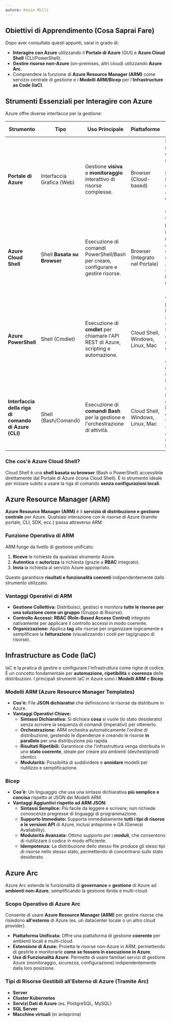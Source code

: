 ```yaml
---
autore: Kevin Milli
---
```


## Obiettivi di Apprendimento (Cosa Saprai Fare)

Dopo aver consultato questi appunti, sarai in grado di:

- **Interagire con Azure** utilizzando il **Portale di Azure** (GUI) e **Azure Cloud Shell** (CLI/PowerShell).
- **Gestire risorse non-Azure** (on-premises, altri cloud) utilizzando **Azure Arc**.
- Comprendere la funzione di **Azure Resource Manager (ARM)** come servizio centrale di gestione e i **Modelli ARM/Bicep** per l'**Infrastructure as Code (IaC)**.

## Strumenti Essenziali per Interagire con Azure

Azure offre diverse interfacce per la gestione:

|Strumento|Tipo|Uso Principale|Piattaforme|Vantaggi Operativi|
|---|---|---|---|---|
|**Portale di Azure**|Interfaccia Grafica (Web)|Gestione **visiva** e **monitoraggio** interattivo di risorse complesse.|Browser (Cloud-based)|Ideale per la **gestione occasionale**, monitoraggio (Dashboard) e utenti meno inclini alla riga di comando. **Alta disponibilità** (presente in ogni data center).|
|**Azure Cloud Shell**|Shell **Basata su Browser**|Esecuzione di comandi PowerShell/Bash per creare, configurare e gestire risorse.|Browser (Integrato nel Portale)|**Nessuna installazione richiesta**, **autenticato** con credenziali Azure, supporta **PowerShell** e **CLI di Azure** (Bash).|
|**Azure PowerShell**|Shell (Cmdlet)|Esecuzione di **cmdlet** per chiamare l'API REST di Azure, scripting e automazione.|Cloud Shell, Windows, Linux, Mac|Ottimo per **professionisti IT/DevOps** abituati all'ambiente PowerShell; automazione di **azioni complesse** (es. distribuzione di infrastrutture intere).|
|**Interfaccia della riga di comando di Azure (CLI)**|Shell (Bash/Comandi)|Esecuzione di **comandi Bash** per la gestione e l'orchestrazione di attività.|Cloud Shell, Windows, Linux, Mac|Ottimo per chi ha familiarità con **Bash/Linux**; gli stessi vantaggi di scripting e automazione di Azure PowerShell.|

### Che cos'è Azure Cloud Shell?

Cloud Shell è una **shell basata su browser** (Bash o PowerShell) accessibile direttamente dal Portale di Azure (icona Cloud Shell). 
È lo strumento ideale per iniziare subito a usare la riga di comando **senza configurazioni locali**.

## Azure Resource Manager (ARM)

**Azure Resource Manager (ARM)** è il **servizio di distribuzione e gestione centrale** per Azure. 
Qualsiasi interazione con le risorse di Azure (tramite portale, CLI, SDK, ecc.) passa attraverso ARM.

### Funzione Operativa di ARM

ARM funge da livello di gestione unificato:

1. **Riceve** le richieste da qualsiasi strumento Azure.
2. **Autentica** e **autorizza** la richiesta (grazie a **RBAC** integrato).
3. **Invia** la richiesta al servizio Azure appropriato.

Questo garantisce **risultati e funzionalità coerenti** indipendentemente dallo strumento utilizzato.

### Vantaggi Operativi di ARM

- **Gestione Collettiva:** Distribuisci, gestisci e monitora **tutte le risorse per una soluzione come un gruppo** (Gruppo di Risorse).
- **Controllo Accessi:** **RBAC (Role-Based Access Control)** integrato nativamente per applicare il controllo accessi in modo coerente.
- **Organizzazione:** Applica **tag** alle risorse per organizzare logicamente e semplificare la **fatturazione** (visualizzando i costi per tag/gruppo di risorse).

## Infrastructure as Code (IaC)

IaC è la pratica di gestire e configurare l'infrastruttura come righe di codice. È un concetto fondamentale per **automazione, ripetibilità** e **coerenza** delle distribuzioni.
I principali strumenti IaC in Azure sono i **Modelli ARM** e **Bicep**.

### Modelli ARM (Azure Resource Manager Templates)

- **Cos'è:** File **JSON dichiarativi** che definiscono le risorse da distribuire in Azure.
- **Vantaggi Operativi Chiave:**
    - **Sintassi Dichiarativa:** Si dichiara **cosa** si vuole (lo stato desiderato) senza scrivere la sequenza di comandi (imperativi) per ottenerlo.
    - **Orchestrazione:** ARM orchestra automaticamente l'ordine di distribuzione, gestendo le dipendenze e creando le risorse **in parallelo** per una distribuzione più rapida.
    - **Risultati Ripetibili:** Garantisce che l'infrastruttura venga distribuita in uno **stato coerente**, ideale per creare più ambienti (dev/test/prod) identici.
    - **Modularità:** Possibilità di suddividere e **annidare** modelli per riutilizzo e semplificazione.

### Bicep

- **Cos'è:** Un linguaggio che usa una sintassi dichiarativa **più semplice e concisa** rispetto al JSON dei Modelli ARM.
- **Vantaggi Aggiuntivi rispetto ad ARM JSON:**
    - **Sintassi Semplice:** Più facile da leggere e scrivere; non richiede conoscenze pregresse di linguaggi di programmazione.
    - **Supporto Immediato:** Supporta immediatamente **tutti i tipi di risorse e le versioni API** di Azure, inclusi anteprime e GA (General Availability).
    - **Modularità Avanzata:** Ottimo supporto per i **moduli**, che consentono di riutilizzare il codice in modo efficiente.
    - **Idempotenza:** La distribuzione dello stesso file produce gli stessi tipi di risorse nello stesso stato, permettendo di concentrarsi sullo stato desiderato.

## Azure Arc

Azure Arc estende le funzionalità di **governance** e **gestione** di Azure ad **ambienti non-Azure**, semplificando la gestione ibrida e multi-cloud.

### Scopo Operativo di Azure Arc

Consente di usare **Azure Resource Manager (ARM)** per gestire risorse che risiedono **all'esterno** di Azure (es. un datacenter locale o un altro cloud provider).

- **Piattaforma Unificata:** Offre una piattaforma di gestione **coerente** per ambienti locali e multi-cloud.
- **Estensione di Azure:** Proietta le risorse non-Azure in ARM, permettendo di gestirle e monitorarle **come se fossero in esecuzione in Azure**.
- **Uso di Funzionalità Azure:** Permette di usare familiari servizi di gestione Azure (monitoraggio, sicurezza, configurazione) indipendentemente dalla loro posizione.

### Tipi di Risorse Gestibili all'Esterno di Azure (Tramite Arc)

- **Server**
- **Cluster Kubernetes**
- **Servizi Dati di Azure** (es. PostgreSQL, MySQL)
- **SQL Server**
- **Macchine virtuali** (in anteprima)
